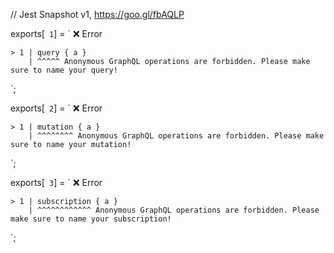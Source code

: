 // Jest Snapshot v1, https://goo.gl/fbAQLP

exports[` 1`] = `
❌ Error

    > 1 | query { a }
        | ^^^^^ Anonymous GraphQL operations are forbidden. Please make sure to name your query!
`;

exports[` 2`] = `
❌ Error

    > 1 | mutation { a }
        | ^^^^^^^^ Anonymous GraphQL operations are forbidden. Please make sure to name your mutation!
`;

exports[` 3`] = `
❌ Error

    > 1 | subscription { a }
        | ^^^^^^^^^^^^ Anonymous GraphQL operations are forbidden. Please make sure to name your subscription!
`;
